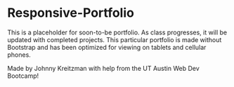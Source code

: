 # Responsive-Portfolio

This is a placeholder for soon-to-be portfolio.  As class progresses, it will be updated with completed projects.  This particular portfolio is made without Bootstrap and has been optimized for viewing on tablets and cellular phones.


Made by Johnny Kreitzman
with help from the UT Austin Web Dev Bootcamp!